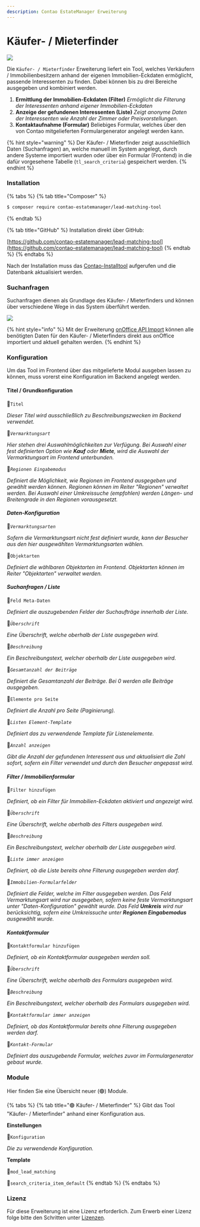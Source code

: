 ```yaml
---
description: Contao EstateManager Erweiterung
---
```


# Käufer- / Mieterfinder

![](../../.gitbook/assets/produktbild_kaeufer-mieterfinder_github.jpg)

Die `Käufer- / Mieterfinder` Erweiterung liefert ein Tool, welches Verkäufern / Immobilienbesitzern anhand der eigenen Immobilien-Eckdaten ermöglicht, passende Interessenten zu finden. Dabei können bis zu drei Bereiche ausgegeben und kombiniert werden. 

1. **Ermittlung der Immobilien-Eckdaten \(Filter\)** _Ermöglicht die Filterung der Interessenten anhand eigener Immobilien-Eckdaten_ 
2. **Anzeige der gefundenen Interessenten \(Liste\)** _Zeigt anonyme Daten der Interessenten wie Anzahl der Zimmer oder Preisvorstellungen._ 
3. **Kontaktaufnahme \(Formular\)** Beliebiges Formular, welches über den von Contao mitgelieferten Formulargenerator angelegt werden kann.

{% hint style="warning" %}
Der Käufer- / Mieterfinder zeigt ausschließlich Daten \(Suchanfragen\) an, welche manuell im System angelegt, durch andere Systeme importiert wurden oder über ein Formular \(Frontend\) in die dafür vorgesehene Tabelle \(`tl_search_criteria`\) gespeichert werden.
{% endhint %}

### Installation

{% tabs %}
{% tab title="Composer" %}
```bash
$ composer require contao-estatemanager/lead-matching-tool
```
{% endtab %}

{% tab title="GitHub" %}
Installation direkt über GitHub:

[https://github.com/contao-estatemanager/lead-matching-tool](https://github.com/contao-estatemanager/lead-matching-tool)
{% endtab %}
{% endtabs %}

Nach der Installation muss das [Contao-Installtool](https://docs.contao.org/manual/de/installation/contao-installtool/) aufgerufen und die Datenbank aktualisiert werden. 

### Suchanfragen

Suchanfragen dienen als Grundlage des Käufer- / Mieterfinders und können über verschiedene Wege in das System überführt werden.

![](../../.gitbook/assets/search-criteria-dia.jpg)

{% hint style="info" %}
Mit der Erweiterung [onOffice API Import](onoffice-api-import.md) können alle benötigten Daten für den Käufer- / Mieterfinders direkt aus onOffice importiert und aktuell gehalten werden.
{% endhint %}

### Konfiguration

Um das Tool im Frontend über das mitgelieferte Modul ausgeben lassen zu können, muss vorerst eine Konfiguration im Backend angelegt werden.

#### Titel / Grundkonfiguration

🔹`Titel`

_Dieser Titel wird ausschließlich zu Beschreibungszwecken im  Backend verwendet._

🔹_`Vermarktungsart`_

_Hier stehen drei Auswahlmöglichkeiten zur Verfügung. Bei Auswahl einer fest definierten Option wie **Kauf** oder **Miete**, wird die Auswahl der Vermarktungsart im Frontend unterbunden._

🔹_`Regionen Eingabemodus`_

_Definiert die Möglichkeit, wie Regionen im Frontend ausgegeben und gewählt werden können. Regionen können im Reiter "Regionen" verwaltet werden. Bei Auswahl einer Umkreissuche \(empfohlen\) werden Längen- und Breitengrade in den Regionen vorausgesetzt._

#### _Daten-Konfiguration_

🔹_`Vermarktungsarten`_

_Sofern die Vermarktungsart nicht fest definiert wurde, kann der Besucher aus den hier ausgewählten Vermarktungsarten wählen._

🔹`Objektarten`

_Definiert die wählbaren Objektarten im Frontend. Objektarten können im Reiter "Objektarten" verwaltet werden._

#### _Suchanfragen / Liste_

🔹`Feld Meta-Daten`

_Definiert die auszugebenden Felder der Suchaufträge innerhalb der Liste._

🔹_`Überschrift`_

_Eine Überschrift, welche oberhalb der Liste ausgegeben wird._

🔹_`Beschreibung`_

_Ein Beschreibungstext, welcher oberhalb der Liste ausgegeben wird._

🔹_`Gesamtanzahl der Beiträge`_

_Definiert die Gesamtanzahl der Beiträge. Bei 0 werden alle Beiträge ausgegeben._

🔹`Elemente pro Seite`

_Definiert die Anzahl pro Seite \(Paginierung\)._

🔹_`Listen Element-Template`_

_Definiert das zu verwendende Template für Listenelemente._

🔹_`Anzahl anzeigen`_

_Gibt die Anzahl der gefundenen Interessent aus und aktualisiert die Zahl sofort, sofern ein Filter verwendet und durch den Besucher angepasst wird._

#### _Filter / Immobilienformular_

🔹`Filter hinzufügen`

_Definiert, ob ein Filter für Immobilien-Eckdaten aktiviert und angezeigt wird._

🔹_`Überschrift`_

_Eine Überschrift, welche oberhalb des Filters ausgegeben wird._

🔹_`Beschreibung`_

_Ein Beschreibungstext, welcher oberhalb der Liste ausgegeben wird._

🔹_`Liste immer anzeigen`_

_Definiert, ob die Liste bereits ohne Filterung ausgegeben werden darf._

🔹_`Immobilien-Formularfelder`_

_Definiert die Felder, welche im Filter ausgegeben werden. Das Feld Vermarktungsart wird nur ausgegeben, sofern keine feste Vermarktungsart unter "Daten-Konfiguration" gewählt wurde. Das Feld **Umkreis** wird nur berücksichtig, sofern eine Umkreissuche unter **Regionen Eingabemodus** ausgewählt wurde._

#### _Kontaktformular_

🔹`Kontaktformular hinzufügen`

_Definiert, ob ein Kontaktformular ausgegeben werden soll._

🔹_`Überschrift`_

_Eine Überschrift, welche oberhalb des Formulars ausgegeben wird._

🔹_`Beschreibung`_

_Ein Beschreibungstext, welcher oberhalb des Formulars ausgegeben wird._

🔹_`Kontaktformular immer anzeigen`_

_Definiert, ob das Kontaktformular bereits ohne Filterung ausgegeben werden darf._

🔹_`Kontakt-Formular`_

_Definiert das auszugebende Formular, welches zuvor im Formulargenerator gebaut wurde._

### Module

Hier finden Sie eine Übersicht neuer \(🟢\) Module.

{% tabs %}
{% tab title="🟢 Käufer- / Mieterfinder" %}
Gibt das Tool "Käufer- / Mieterfinder" anhand einer Konfiguration aus.

**Einstellungen**

🔹`Konfiguration`

_Die zu verwendende Konfiguration._

**Template**

🔸`mod_lead_matching`

🔸`search_criteria_item_default`
{% endtab %}
{% endtabs %}

### Lizenz

Für diese Erweiterung ist eine Lizenz erforderlich. Zum Erwerb einer Lizenz folge bitte den Schritten unter [Lizenzen](../lizenzen.md).

